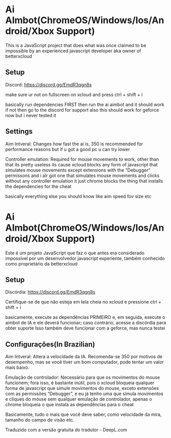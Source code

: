 # Ai AImbot(ChromeOS/Windows/Ios/Android/Xbox Support)

This is a JavaScript project that does what was once claimed to be impossible by an experienced javascript developer aka owner of betterxcloud
## Setup
Discord: https://discord.gg/EmdR3qgn8s

make sure ur not on fullscreen on xcloud and press ctrl + shift + i

basically run dependencies FIRST then run the ai aimbot and it should work if not then go to the discord for support
also this should work for geforce now but i never tested it


## Settings

Aim Intveral: Changes how fast the ai is, 350 is recommended for performance reasons but if u got a good pc u can try lower

Controller emulation: Required for mouse movements to work, other than that its pretty useless its cause xcloud blocks any form of javascript that simulates mouse movements except extensions with the "Debugger" permissons and i alr got one that simulates mouse movements and clicks without any controller emulation it just chrome blocks the thing that installs the dependencies for the cheat

basically everything else you should know like aim speed fov size etc



# Ai AImbot(ChromeOS/Windows/Ios/Android/Xbox Support)

Este é um projeto JavaScript que faz o que antes era considerado impossível por um desenvolvedor javascript experiente, também conhecido como proprietário da betterxcloud
## Setup
Discórdia: https://discord.gg/EmdR3qgn8s

Certifique-se de que não esteja em tela cheia no xcloud e pressione ctrl + shift + i

basicamente, execute as dependências PRIMEIRO e, em seguida, execute o aimbot de IA e ele deverá funcionar; caso contrário, acesse a discórdia para obter suporte
Isso também deve funcionar com a geforce, mas nunca testei



## Configurações(In Brazilian)

Aim Intveral: Altera a velocidade da IA. Recomenda-se 350 por motivos de desempenho, mas se você tiver um bom computador, pode tentar um valor mais baixo.

Emulação de controlador: Necessário para que os movimentos do mouse funcionem; fora isso, é bastante inútil, pois o xcloud bloqueia qualquer forma de javascript que simule movimentos do mouse, exceto extensões com as permissões “Debugger”, e eu já tenho uma que simula movimentos e cliques do mouse sem qualquer emulação de controlador, apenas o chrome bloqueia o que instala as dependências para o cheat

Basicamente, tudo o mais que você deve saber, como velocidade da mira, tamanho do campo de visão etc.

Traduzido com a versão gratuita do tradutor - DeepL.com
